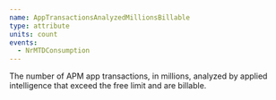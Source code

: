 ```yaml
---
name: AppTransactionsAnalyzedMillionsBillable
type: attribute
units: count
events:
  - NrMTDConsumption
---
```


The number of APM app transactions, in millions, analyzed by applied intelligence that exceed the free limit and are billable.